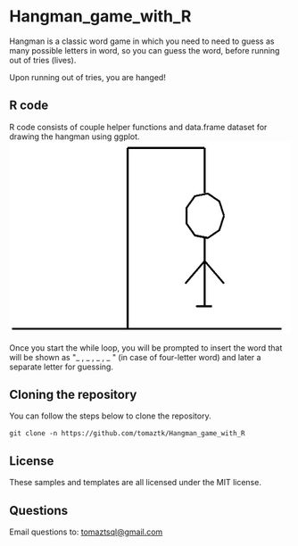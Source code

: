 # Hangman_game_with_R

Hangman is a classic word game in which you need to need to guess as many possible letters in word, so you can guess the word, before running out of tries (lives).

Upon running out of tries, you are hanged!

## R code

R code consists of couple helper functions and data.frame dataset for drawing the hangman using ggplot.
![Hangmang in ggplot2](./img/hangman.jpg)


Once you start the while loop, you will be prompted to insert the word that will be shown as "_ , _ , _ , _ " (in case of four-letter word) and later a 
separate letter for guessing.



## Cloning the repository
You can follow the steps below to clone the repository. 
```
git clone -n https://github.com/tomaztk/Hangman_game_with_R
```


## License
These samples and templates are all licensed under the MIT license.

## Questions
Email questions to: tomaztsql@gmail.com